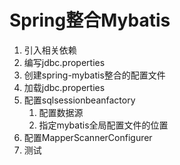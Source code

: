 # Spring整合Mybatis

1. 引入相关依赖
2. 编写jdbc.properties
3. 创建spring-mybatis整合的配置文件
4. 加载jdbc.properties
5. 配置sqlsessionbeanfactory
   1. 配置数据源
   2. 指定mybatis全局配置文件的位置
6. 配置MapperScannerConfigurer
7. 测试

